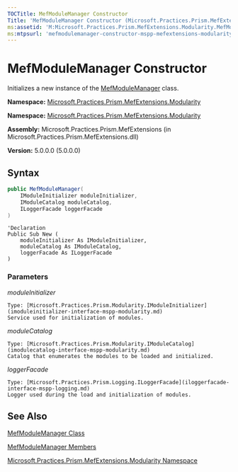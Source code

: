 ```yaml
---
TOCTitle: MefModuleManager Constructor
Title: 'MefModuleManager Constructor (Microsoft.Practices.Prism.MefExtensions.Modularity)'
ms:assetid: 'M:Microsoft.Practices.Prism.MefExtensions.Modularity.MefModuleManager.\#ctor(Microsoft.Practices.Prism.Modularity.IModuleInitializer,Microsoft.Practices.Prism.Modularity.IModuleCatalog,Microsoft.Practices.Prism.Logging.ILoggerFacade)'
ms:mtpsurl: 'mefmodulemanager-constructor-mspp-mefextensions-modularity.md'
---
```


# MefModuleManager Constructor

Initializes a new instance of the [MefModuleManager](mefmodulemanager-class-mspp-mefextensions-modularity.md) class.

**Namespace:** [Microsoft.Practices.Prism.MefExtensions.Modularity](mspp-mefextensions-modularity-namespace.md)

**Namespace:** [Microsoft.Practices.Prism.MefExtensions.Modularity](https://msdn.microsoft.com/library/microsoft.practices.prism.mefextensions.modularity)

**Assembly:** Microsoft.Practices.Prism.MefExtensions (in Microsoft.Practices.Prism.MefExtensions.dll)

**Version:** 5.0.0.0 (5.0.0.0)

## Syntax

```C#
public MefModuleManager(
	IModuleInitializer moduleInitializer,
	IModuleCatalog moduleCatalog,
	ILoggerFacade loggerFacade
)
```

```VB
'Declaration
Public Sub New ( 
	moduleInitializer As IModuleInitializer,
	moduleCatalog As IModuleCatalog,
	loggerFacade As ILoggerFacade
)
```
### Parameters

*moduleInitializer*

    Type: [Microsoft.Practices.Prism.Modularity.IModuleInitializer](imoduleinitializer-interface-mspp-modularity.md)
    Service used for initialization of modules.

*moduleCatalog*

    Type: [Microsoft.Practices.Prism.Modularity.IModuleCatalog](imodulecatalog-interface-mspp-modularity.md)
    Catalog that enumerates the modules to be loaded and initialized.

*loggerFacade*

    Type: [Microsoft.Practices.Prism.Logging.ILoggerFacade](iloggerfacade-interface-mspp-logging.md)
    Logger used during the load and initialization of modules.

## See Also

[MefModuleManager Class](mefmodulemanager-class-mspp-mefextensions-modularity.md)

[MefModuleManager Members](mefmodulemanager-members-mspp-mefextensions-modularity.md)

[Microsoft.Practices.Prism.MefExtensions.Modularity Namespace](mspp-mefextensions-modularity-namespace.md)
